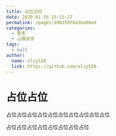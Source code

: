 ```yaml
---
title: 占位占位
date: 2020-01-16 15:15:27
permalink: /pages/2d615df9a36a98ed
categories: 
  - 更多
  - 心情杂货
tags: 
  - null
author: 
  name: xlzy520
  link: https://github.com/xlzy520
---
```

# 占位占位
占位占位占位占位占位占位占位占位占位占位

<!-- more -->

占位占位占位占位占位占位占位占位
